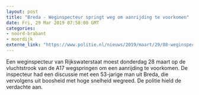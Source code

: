 ```yaml
---
layout: post
title: "Breda - Weginspecteur springt weg om aanrijding te voorkomen"
date: Fri, 29 Mar 2019 07:58:00 GMT
categories: 
- noord-brabant 
- moerdijk 
externe_link: "https://www.politie.nl/nieuws/2019/maart/29/08-weginspecteur-springt-weg-om-aanrijding-te-voorkomen.html"
---
```


Een weginspecteur van Rijkswaterstaat moest donderdag 28 maart op de vluchtstrook van de A17 wegspringen om een aanrijding te voorkomen. De inspecteur had een discussie met een 53-jarige man uit Breda, die vervolgens uit boosheid met hoge snelheid wegreed. De politie hield de verdachte aan.
